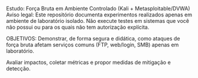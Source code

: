 Estudo: Força Bruta em Ambiente Controlado (Kali + Metasploitable/DVWA)
Aviso legal:
Este repositório documenta experimentos realizados apenas em ambiente de laboratório isolado. Não execute testes em sistemas que você não possui ou para os quais não tem autorização explícita.

OBJETIVOS:
Demonstrar, de forma segura e didática, como ataques de força bruta afetam serviços comuns (FTP, web/login, SMB) apenas em laboratório.

Avaliar impactos, coletar métricas e propor medidas de mitigação e detecção.

